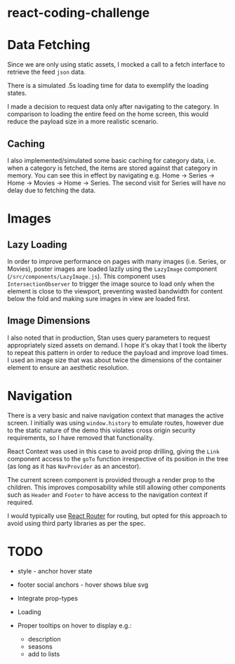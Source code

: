 # react-coding-challenge

# Data Fetching
Since we are only using static assets, I mocked a call to a fetch interface to
retrieve the feed `json` data.

There is a simulated .5s loading time for data to exemplify the loading states.

I made a decision to request data only after navigating to the category. In
comparison to loading the entire feed on the home screen, this would reduce
the payload size in a more realistic scenario. 

## Caching
I also implemented/simulated some basic caching for category data, i.e. when
a category is fetched, the items are stored against that category in memory.
You can see this in effect by navigating e.g. Home -> Series -> Home -> Movies
-> Home -> Series. The second visit for Series will have no delay due to fetching
the data.

# Images
## Lazy Loading
In order to improve performance on pages with many images (i.e. Series, or Movies),
poster images are loaded lazily using the `LazyImage` component (`/src/components/LazyImage.js`).
This component uses `IntersectionObserver` to trigger the image source to load
only when the element is close to the viewport, preventing wasted bandwidth
for content below the fold and making sure images in view are loaded first.

## Image Dimensions
I also noted that in production, Stan uses query parameters to request
appropriately sized assets on demand. I hope it's okay that I took the liberty
to repeat this pattern in order to reduce the payload and improve load times. I
used an image size that was about twice the dimensions of the container element
to ensure an aesthetic resolution.

# Navigation
There is a very basic and naive navigation context that manages the active 
screen. I initially was using `window.history` to emulate routes, however
due to the static nature of the demo this violates cross origin security
requirements, so I have removed that functionality.

React Context was used in this case to avoid prop drilling, giving the `Link`
component access to the `goTo` function irrespective of its position in the
tree (as long as it has `NavProvider` as an ancestor).

The current screen component is provided through a render prop to the children.
This improves composability while still allowing other components such as
`Header` and `Footer` to have access to the navigation context if required.

I would typically use [React Router](https://github.com/ReactTraining/react-router)
for routing, but opted for this approach to avoid using third party libraries
as per the spec.

# TODO

+ style - anchor hover state
+ footer social anchors - hover shows blue svg

+ Integrate prop-types

+ Loading

+ Proper tooltips on hover to display e.g.:
    + description
    + seasons
    + add to lists
